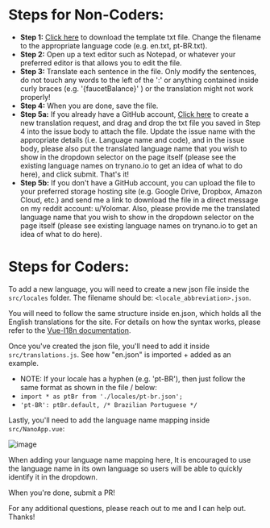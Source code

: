 # Steps for Non-Coders:

 - **Step 1:** <a href="https://github.com/OmarB97/trynano/files/6190791/en.txt">Click here</a> to download the template txt file. Change the filename to the appropriate language code (e.g. en.txt, pt-BR.txt).
 - **Step 2:** Open up a text editor such as Notepad, or whatever your preferred editor is that allows you to edit the file.
 - **Step 3:** Translate each sentence in the file. Only modify the sentences, do not touch any words to the left of the ':' or anything contained inside curly braces (e.g. '{faucetBalance}' ) or the translation might not work properly!
 - **Step 4:** When you are done, save the file.
 - **Step 5a:** If you already have a GitHub account, <a href="https://github.com/OmarB97/trynano/issues/new?assignees=OmarB97&labels=translation&template=translation-request.md&title=%5BTRANSLATION+REQUEST%5D+-+%3CPUT+LANGUAGE+NAME+AND+CODE+HERE%3En">Click here</a> to create a new translation request, and drag and drop the txt file you saved in Step 4 into the issue body to attach the file. Update the issue name with the appropriate details (i.e. Language name and code), and in the issue body, please also put the translated language name that you wish to show in the dropdown selector on the page itself (please see the existing language names on trynano.io to get an idea of what to do here), and click submit. That's it! 
 - **Step 5b:** If you don't have a GitHub account, you can upload the file to your preferred storage hosting site (e.g. Google Drive, Dropbox, Amazon Cloud, etc.) and send me a link to download the file in a direct message on my reddit account: u/Yolomar. Also, please provide me the translated language name that you wish to show in the dropdown selector on the page itself (please see existing language names on trynano.io to get an idea of what to do here).

# Steps for Coders:

To add a new language, you will need to create a new json file inside the ```src/locales``` folder. The filename should be: ```<locale_abbreviation>.json```.

You will need to follow the same structure inside en.json, which holds all the English translations for the site. For details on how the syntax works, please refer to the [Vue-I18n documentation](https://vue-i18n.intlify.dev/guide/).

Once you've created the json file, you'll need to add it inside ```src/translations.js```. See how "en.json" is imported + added as an example.
 -  NOTE: If your locale has a hyphen (e.g. 'pt-BR'), then just follow the same format as shown in the file / below:
   -  ```import * as ptBr from './locales/pt-br.json';```
   -  ```'pt-BR': ptBr.default, /* Brazilian Portuguese */```

Lastly, you'll need to add the language name mapping inside ```src/NanoApp.vue```:

![image](https://user-images.githubusercontent.com/21279036/111931342-413a9900-8a78-11eb-83a5-6787db59855a.png)

When adding your language name mapping here, It is encouraged to use the language name in its own language so users will be able to quickly identify it in the dropdown.

When you're done, submit a PR!

For any additional questions, please reach out to me and I can help out. Thanks!
